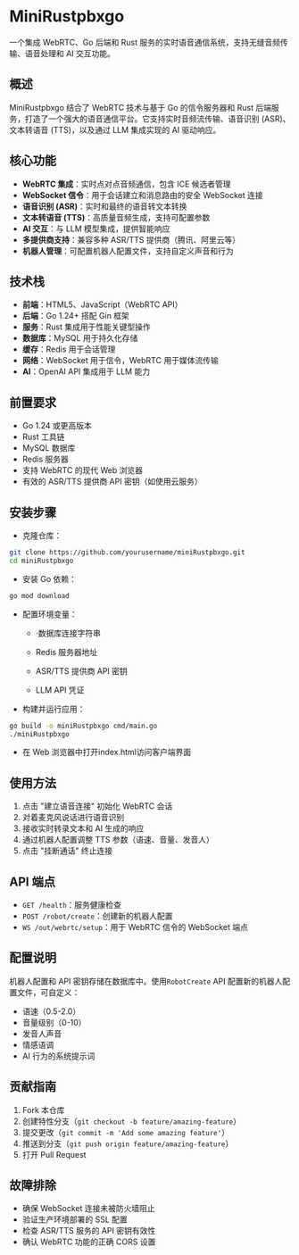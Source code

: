#  MiniRustpbxgo

一个集成 WebRTC、Go 后端和 Rust 服务的实时语音通信系统，支持无缝音频传输、语音处理和 AI 交互功能。

## 概述

MiniRustpbxgo 结合了 WebRTC 技术与基于 Go 的信令服务器和 Rust 后端服务，打造了一个强大的语音通信平台。它支持实时音频流传输、语音识别 (ASR)、文本转语音 (TTS)，以及通过 LLM 集成实现的 AI 驱动响应。

## 核心功能

- **WebRTC 集成**：实时点对点音频通信，包含 ICE 候选者管理
- **WebSocket 信令**：用于会话建立和消息路由的安全 WebSocket 连接
- **语音识别 (ASR)**：实时和最终的语音转文本转换
- **文本转语音 (TTS)**：高质量音频生成，支持可配置参数
- **AI 交互**：与 LLM 模型集成，提供智能响应
- **多提供商支持**：兼容多种 ASR/TTS 提供商（腾讯、阿里云等）
- **机器人管理**：可配置机器人配置文件，支持自定义声音和行为

## 技术栈

- **前端**：HTML5、JavaScript（WebRTC API）
- **后端**：Go 1.24+ 搭配 Gin 框架
- **服务**：Rust 集成用于性能关键型操作
- **数据库**：MySQL 用于持久化存储
- **缓存**：Redis 用于会话管理
- **网络**：WebSocket 用于信令，WebRTC 用于媒体流传输
- **AI**：OpenAI API 集成用于 LLM 能力

## 前置要求

- Go 1.24 或更高版本
- Rust 工具链
- MySQL 数据库
- Redis 服务器
- 支持 WebRTC 的现代 Web 浏览器
- 有效的 ASR/TTS 提供商 API 密钥（如使用云服务）

## 安装步骤

- 克隆仓库：

```bash
git clone https://github.com/yourusername/miniRustpbxgo.git
cd miniRustpbxgo
```

- 安装 Go 依赖：

```bash
go mod download
```

- 配置环境变量：

    - ·数据库连接字符串

    - Redis 服务器地址

    - ASR/TTS 提供商 API 密钥

    - LLM API 凭证

- 构建并运行应用：

```bash
go build -o miniRustpbxgo cmd/main.go
./miniRustpbxgo
```

- 在 Web 浏览器中打开index.html访问客户端界面

## 使用方法

1. 点击 "建立语音连接" 初始化 WebRTC 会话
2. 对着麦克风说话进行语音识别
3. 接收实时转录文本和 AI 生成的响应
4. 通过机器人配置调整 TTS 参数（语速、音量、发音人）
5. 点击 "挂断通话" 终止连接

## API 端点

- `GET /health`：服务健康检查
- `POST /robot/create`：创建新的机器人配置
- `WS /out/webrtc/setup`：用于 WebRTC 信令的 WebSocket 端点

## 配置说明

机器人配置和 API 密钥存储在数据库中。使用`RobotCreate` API 配置新的机器人配置文件，可自定义：

- 语速（0.5-2.0）
- 音量级别（0-10）
- 发音人声音
- 情感语调
- AI 行为的系统提示词

## 贡献指南

1. Fork 本仓库
2. 创建特性分支（`git checkout -b feature/amazing-feature`）
3. 提交更改（`git commit -m 'Add some amazing feature'`）
4. 推送到分支（`git push origin feature/amazing-feature`）
5. 打开 Pull Request

## 故障排除

- 确保 WebSocket 连接未被防火墙阻止
- 验证生产环境部署的 SSL 配置
- 检查 ASR/TTS 服务的 API 密钥有效性
- 确认 WebRTC 功能的正确 CORS 设置